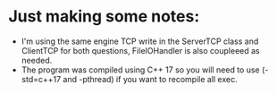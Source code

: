 <h1>Just making some notes:</h1>

- I'm using the same engine TCP write in the ServerTCP class and ClientTCP for both questions, FileIOHandler is also coupleeed as needed.
- The program was compiled using C++ 17 so you will need to use (-std=c++17 and -pthread) if you want to recompile all exec.

